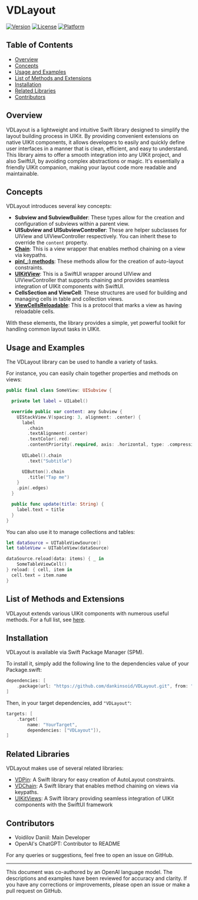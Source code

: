 # VDLayout

[![Version](https://img.shields.io/cocoapods/v/VDLayout.svg?style=flat)](https://cocoapods.org/pods/VDLayout)
[![License](https://img.shields.io/cocoapods/l/VDLayout.svg?style=flat)](https://cocoapods.org/pods/VDLayout)
[![Platform](https://img.shields.io/cocoapods/p/VDLayout.svg?style=flat)](https://cocoapods.org/pods/VDLayout)

## Table of Contents
- [Overview](#overview)
- [Concepts](#concepts)
- [Usage and Examples](#usage-and-examples)
- [List of Methods and Extensions](#list-of-methods-and-extensions)
- [Installation](#installation)
- [Related Libraries](#related-libraries)
- [Contributors](#contributors)

## Overview
VDLayout is a lightweight and intuitive Swift library designed to simplify the layout building process in UIKit. By providing convenient extensions on native UIKit components, it allows developers to easily and quickly define user interfaces in a manner that is clean, efficient, and easy to understand. This library aims to offer a smooth integration into any UIKit project, and also SwiftUI, by avoiding complex abstractions or magic. It's essentially a friendly UIKit companion, making your layout code more readable and maintainable.

## Concepts
VDLayout introduces several key concepts:

- **Subview and SubviewBuilder**: These types allow for the creation and configuration of subviews within a parent view.
- **UISubview and UISubviewController**: These are helper subclasses for UIView and UIViewController respectively. You can inherit these to override the `content` property.
- [**Chain**](https://github.com/dankinsoid/VDChain): This is a view wrapper that enables method chaining on a view via keypaths.
- [**pin(_:) methods**](https://github.com/dankinsoid/VDPin): These methods allow for the creation of auto-layout constraints.
- [**UIKitView**](https://github.com/dankinsoid/UIKitViews): This is a SwiftUI wrapper around UIView and UIViewController that supports chaining and provides seamless integration of UIKit components with SwiftUI.
- **CellsSection and ViewCell**: These structures are used for building and managing cells in table and collection views.
- [**ViewCellsReloadable**](Docs/ReloadableViews.md): This is a protocol that marks a view as having reloadable cells.

With these elements, the library provides a simple, yet powerful toolkit for handling common layout tasks in UIKit.

## Usage and Examples
The VDLayout library can be used to handle a variety of tasks.

For instance, you can easily chain together properties and methods on views:

```swift
public final class SomeView: UISubview {

  private let label = UILabel()

  override public var content: any Subview {
    UIStackView.V(spacing: 3, alignment: .center) {
      label
        .chain
        .textAlignment(.center)
        .textColor(.red)
        .contentPriority(.required, axis: .horizontal, type: .compression)
	    
      UILabel().chain
        .text("Subtitle")

      UIButton().chain
        .title("Tap me")
    }
    .pin(.edges)
  }

  public func update(title: String) {
    label.text = title
  }
}
```

You can also use it to manage collections and tables:

```swift
let dataSource = UITableViewSource()
let tableView = UITableView(dataSource)

dataSource.reload(data: items) { _ in
    SomeTableViewCell()
} reload: { cell, item in
  cell.text = item.name
}
```

## List of Methods and Extensions
VDLayout extends various UIKit components with numerous useful methods. For a full list, see [here](Docs/MethodsAndExtensions.md).

## Installation
VDLayout is available via Swift Package Manager (SPM). 

To install it, simply add the following line to the dependencies value of your Package.swift:

```swift
dependencies: [
    .package(url: "https://github.com/dankinsoid/VDLayout.git", from: "4.13.0")
]
```

Then, in your target dependencies, add `"VDLayout"`:

```swift
targets: [
    .target(
        name: "YourTarget",
        dependencies: ["VDLayout"]),
]
```

## Related Libraries
VDLayout makes use of several related libraries:

- [VDPin](https://github.com/dankinsoid/VDPin): A Swift library for easy creation of AutoLayout constraints.
- [VDChain](https://github.com/dankinsoid/VDChain): A Swift library that enables method chaining on views via keypaths.
- [UIKitViews](https://github.com/dankinsoid/UIKitViews): A Swift library providing seamless integration of UIKit components with the SwiftUI framework

## Contributors
- Voidilov Daniil: Main Developer
- OpenAI's ChatGPT: Contributor to README

For any queries or suggestions, feel free to open an issue on GitHub.

--- 

This document was co-authored by an OpenAI language model. The descriptions and examples have been reviewed for accuracy and clarity. If you have any corrections or improvements, please open an issue or make a pull request on GitHub.
